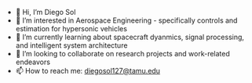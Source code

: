 - 👋 Hi, I’m Diego Sol
- 👀 I’m interested in Aerospace Engineering - specifically controls and estimation for hypersonic vehicles
- 🌱 I’m currently learning about spacecraft dyanmics, signal processing, and intelligent system architecture
- 💞️ I’m looking to collaborate on research projects and work-related endeavors
- 📫 How to reach me: diegosol127@tamu.edu

<!---
diegosol127/diegosol127 is a ✨ special ✨ repository because its `README.md` (this file) appears on your GitHub profile.
You can click the Preview link to take a look at your changes.
--->

